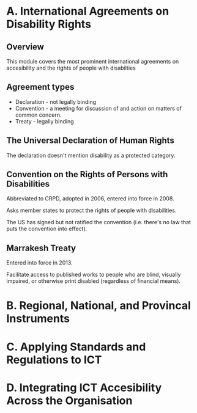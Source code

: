 # A. International Agreements on Disability Rights
## Overview
This module covers the most prominent international agreements on accesibility and the rights of
people with disabilties

## Agreement types
- Declaration - not legally binding
- Convention - a meeting for discussion of and action on matters of common concern.
- Treaty - legally binding

## The Universal Declaration of Human Rights
The declaration doesn't mention disability as a protected category.

## Convention on the Rights of Persons with Disabilities
Abbreviated to CRPD, adopted in 2006, entered into force in 2008.

Asks member states to protect the rights of people with disabilities.

The US has signed but not ratified the convention (i.e. there's no law that puts the convention into
effect).

## Marrakesh Treaty
Entered into force in 2013.

Facilitate access to published works to people who are blind, visually impaired, or otherwise print
disabled (regardless of financial means).

# B. Regional, National, and Provincal Instruments

# C. Applying Standards and Regulations to ICT

# D. Integrating ICT Accesibility Across the Organisation
